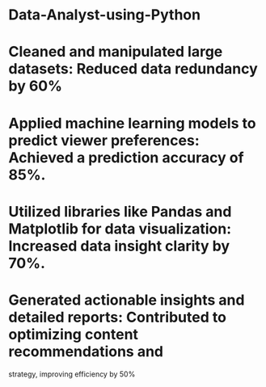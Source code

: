 # Data-Analyst-using-Python
# Cleaned and manipulated large datasets: Reduced data redundancy by 60%
# Applied machine learning models to predict viewer preferences: Achieved a prediction accuracy of 85%.
# Utilized libraries like Pandas and Matplotlib for data visualization: Increased data insight clarity by 70%.
# Generated actionable insights and detailed reports: Contributed to optimizing content recommendations and
strategy, improving efficiency by 50%
